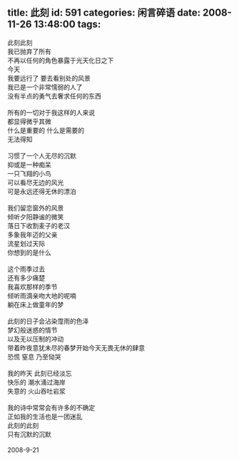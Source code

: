 title: 此刻
id: 591
categories: 闲言碎语
date: 2008-11-26 13:48:00
tags:
---

此刻此刻
</br>我已抛弃了所有
</br>不再以任何的角色暴露于光天化日之下
</br>今天
</br>我要远行了 要去看别处的风景
</br>我已是一个非常懦弱的人了
</br>没有半点的勇气去奢求任何的东西
</br>
</br>所有的一切对于我这样的人来说
</br>都显得微乎其微
</br>什么是重要的 什么是需要的
</br>无法得知
</br>
</br>习惯了一个人无尽的沉默
</br>抑或是一种痴呆
</br>一只飞翔的小鸟
</br>可以看尽无边的风光
</br>可是永远还得无休的漂泊
</br>
</br>我们留恋窗外的风景
</br>倾听夕阳静谧的微笑
</br>落日下收割麦子的老汉
</br>多象我年迈的父亲
</br>流星划过天际
</br>你想到的是什么
</br>
</br>这个雨季过去
</br>还有多少痛楚
</br>我喜欢那样的季节
</br>倾听雨滴亲吻大地的呢喃
</br>躺在床上做童年的梦
</br>
</br>此刻的日子会沾染霪雨的色泽
</br>梦幻般迷惑的情节
</br>以及无以压制的冲动
</br>带着昨夜意犹未尽的春梦开始今天无畏无休的肆意
</br>恐慌 窒息 乃至恸哭
</br>
</br>我的昨天 此刻已经淡忘
</br>快乐的 潮水涌过海岸
</br>失意的 火山吞吐岩浆
</br>
</br>我的诗中常常会有许多的不确定
</br>正如我的生活也是一团迷乱
</br>此刻的此刻
</br>只有沉默的沉默
</br>
</br>2008-9-21
